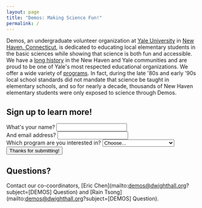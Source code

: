 ```yaml
---
layout: page
title: "Demos: Making Science Fun!"
permalink: /
---
```


<link rel="stylesheet" href="css/bootstrap.form.css">

Demos, an undergraduate volunteer organization at [Yale University](http://www.yale.edu/) 
in [New Haven, Connecticut](http://www.cityofnewhaven.com/), is dedicated to educating local
elementary students in the basic sciences while showing that science is both fun
and accessible. We have a [long history](/demos/about/) in the New Haven and
Yale communities and are proud to be one of Yale's most respected educational
organizations.  We offer a wide variety of [programs](/demos/programs/). In
fact, during the late '80s and early '90s local school standards did not mandate
that science be taught in elementary schools, and so for nearly a decade,
thousands of New Haven elementary students were only exposed to science through
Demos.

<!--- Carousel slide of pictures -->

Sign up to learn more!
----------------------

<form action="//forms.brace.io/jason.liu@yale.edu" role="form" method="POST">
  <div class="form-group">
    <label for="name">What's your name?</label>
    <input type="text" name="name" class="form-control" required>
  </div>

  <div class="form-group">
    <label for="_replyto">And email address?</label>
    <input type="email" name="_replyto" class="form-control" required>
  </div>

  <div class="form-group">
    <label for="funding">Which program are you interested in?</label>
    <select name="program" class="form-control">
      <option value="">Choose...</option>
      <option>Weekly Classroom Program</option>
      <option>Assemblies</option>
      <option>StarLab</option>
    </select>
  </div>

  <div>
    <input type="hidden" name="_next" value="//jasonkliu.github.io/thanks.html">
    <input type="submit" class="btn btn-lg" value="Thanks for submitting!">
  </div>
</form>

Questions?
----------
Contact our co-coordinators, [Eric Chen](mailto:demos@dwighthall.org?subject=[DEMOS] Question)
and [Rain Tsong](mailto:demos@dwighthall.org?subject=[DEMOS] Question). 

